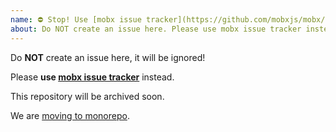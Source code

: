 ```yaml
---
name: ⛔ Stop! Use [mobx issue tracker](https://github.com/mobxjs/mobx/issues) instead
about: Do NOT create an issue here. Please use mobx issue tracker instead. This repository will be archived soon.
---
```


Do **NOT** create an issue here, it will be ignored!

Please **use [mobx issue tracker](https://github.com/mobxjs/mobx/issues)** instead.

This repository will be archived soon.

We are [moving to monorepo](https://github.com/mobxjs/mobx/issues/2530).
